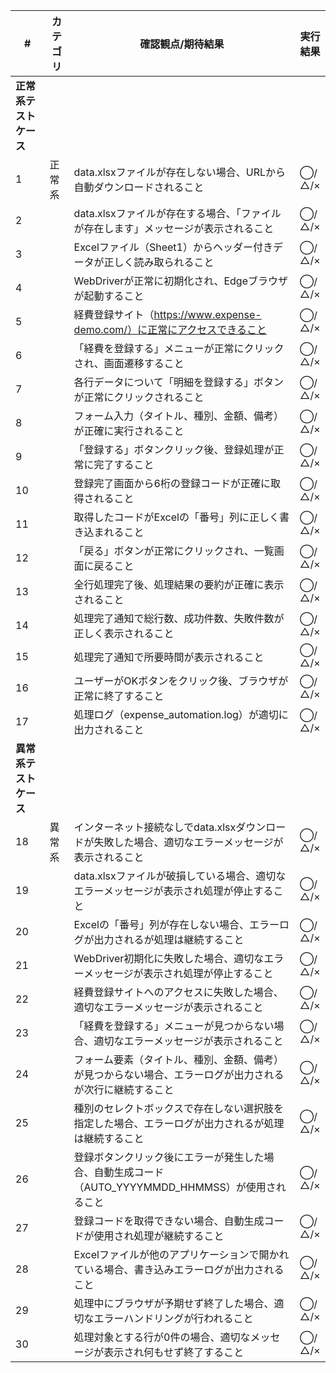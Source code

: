 | # | カテゴリ | 確認観点/期待結果 | 実行結果 |
|---|----------|-------------------|----------|
| **正常系テストケース** | | | |
| 1 | 正常系 | data.xlsxファイルが存在しない場合、URLから自動ダウンロードされること | ◯/△/× |
| 2 | | data.xlsxファイルが存在する場合、「ファイルが存在します」メッセージが表示されること | ◯/△/× |
| 3 | | Excelファイル（Sheet1）からヘッダー付きデータが正しく読み取られること | ◯/△/× |
| 4 | | WebDriverが正常に初期化され、Edgeブラウザが起動すること | ◯/△/× |
| 5 | | 経費登録サイト（https://www.expense-demo.com/）に正常にアクセスできること | ◯/△/× |
| 6 | | 「経費を登録する」メニューが正常にクリックされ、画面遷移すること | ◯/△/× |
| 7 | | 各行データについて「明細を登録する」ボタンが正常にクリックされること | ◯/△/× |
| 8 | | フォーム入力（タイトル、種別、金額、備考）が正確に実行されること | ◯/△/× |
| 9 | | 「登録する」ボタンクリック後、登録処理が正常に完了すること | ◯/△/× |
| 10 | | 登録完了画面から6桁の登録コードが正確に取得されること | ◯/△/× |
| 11 | | 取得したコードがExcelの「番号」列に正しく書き込まれること | ◯/△/× |
| 12 | | 「戻る」ボタンが正常にクリックされ、一覧画面に戻ること | ◯/△/× |
| 13 | | 全行処理完了後、処理結果の要約が正確に表示されること | ◯/△/× |
| 14 | | 処理完了通知で総行数、成功件数、失敗件数が正しく表示されること | ◯/△/× |
| 15 | | 処理完了通知で所要時間が表示されること | ◯/△/× |
| 16 | | ユーザーがOKボタンをクリック後、ブラウザが正常に終了すること | ◯/△/× |
| 17 | | 処理ログ（expense_automation.log）が適切に出力されること | ◯/△/× |
| **異常系テストケース** | | | |
| 18 | 異常系 | インターネット接続なしでdata.xlsxダウンロードが失敗した場合、適切なエラーメッセージが表示されること | ◯/△/× |
| 19 | | data.xlsxファイルが破損している場合、適切なエラーメッセージが表示され処理が停止すること | ◯/△/× |
| 20 | | Excelの「番号」列が存在しない場合、エラーログが出力されるが処理は継続すること | ◯/△/× |
| 21 | | WebDriver初期化に失敗した場合、適切なエラーメッセージが表示され処理が停止すること | ◯/△/× |
| 22 | | 経費登録サイトへのアクセスに失敗した場合、適切なエラーメッセージが表示されること | ◯/△/× |
| 23 | | 「経費を登録する」メニューが見つからない場合、適切なエラーメッセージが表示されること | ◯/△/× |
| 24 | | フォーム要素（タイトル、種別、金額、備考）が見つからない場合、エラーログが出力されるが次行に継続すること | ◯/△/× |
| 25 | | 種別のセレクトボックスで存在しない選択肢を指定した場合、エラーログが出力されるが処理は継続すること | ◯/△/× |
| 26 | | 登録ボタンクリック後にエラーが発生した場合、自動生成コード（AUTO_YYYYMMDD_HHMMSS）が使用されること | ◯/△/× |
| 27 | | 登録コードを取得できない場合、自動生成コードが使用され処理が継続すること | ◯/△/× |
| 28 | | Excelファイルが他のアプリケーションで開かれている場合、書き込みエラーログが出力されること | ◯/△/× |
| 29 | | 処理中にブラウザが予期せず終了した場合、適切なエラーハンドリングが行われること | ◯/△/× |
| 30 | | 処理対象とする行が0件の場合、適切なメッセージが表示され何もせず終了すること | ◯/△/× |